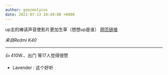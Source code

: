 ```yaml
---
author: geezmolycos
date: 2021-07-13 10:49:00 +0800
---
```

up主的棒读声音使影片更加生草（想想up是谁）
[网页链接](https://b23.tv/liXZeX)

*来自Redmi K40*

---
👍 410W.、出门 等17人觉得很赞

- Lavender : 这个好听
